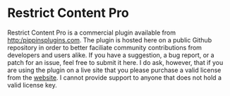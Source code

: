 Restrict Content Pro
====================

Restrict Content Pro is a commercial plugin available from [http:/pippinsplugins.com](http://pippinsplugins.com/restrict-content-pro-premium-content-plugin/). The plugin is hosted here on a public Github repository in order to better faciliate community contributions from developers and users alike. If you have a suggestion, a bug report, or a patch for an issue, feel free to submit it here. I do ask, however, that if you are using the plugin on a live site that you please purchase a valid license from the [website](http://pippinsplugins.com/restrict-content-pro-premium-content-plugin/). I cannot provide support to anyone that does not hold a valid license key.
